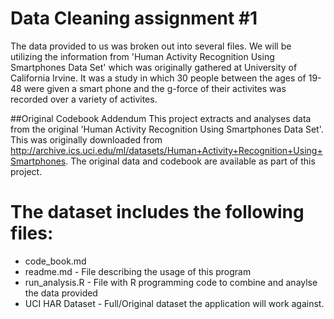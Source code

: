 # Data Cleaning assignment #1
The data provided to us was broken out into several files.  We will be utilizing the information from 'Human Activity Recognition Using Smartphones Data Set' which was originally gathered at University of California Irvine.  It was a study in which 30 people between the ages of 19-48 were given a smart phone and the g-force of their activites was recorded over a variety of activites.

##Original Codebook Addendum
This project extracts and analyses data from the original 'Human Activity Recognition Using Smartphones Data Set'.  This was originally downloaded from http://archive.ics.uci.edu/ml/datasets/Human+Activity+Recognition+Using+Smartphones.  The original data and codebook are available as part of this project.


The dataset includes the following files:
=========================================

- code_book.md
- readme.md - File describing the usage of this program
- run_analysis.R - File with R programming code to combine and anaylse the data provided
- UCI HAR Dataset - Full/Original dataset the application will work against.